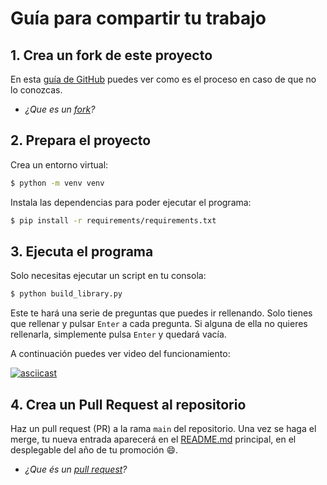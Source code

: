 # Guía para compartir tu trabajo

## 1. Crea un fork de este proyecto

En esta [guía de GitHub](https://docs.github.com/en/pull-requests/collaborating-with-pull-requests/proposing-changes-to-your-work-with-pull-requests/creating-a-pull-request-from-a-fork) puedes ver como es el proceso en caso de que no lo conozcas.

- *¿Que es un [fork](https://docs.github.com/en/pull-requests/collaborating-with-pull-requests/working-with-forks/about-forks)?*

## 2. Prepara el proyecto

Crea un entorno virtual:

```bash
$ python -m venv venv
```

Instala las dependencias para poder ejecutar el programa:

```bash
$ pip install -r requirements/requirements.txt
```

## 3. Ejecuta el programa

Solo necesitas ejecutar un script en tu consola:

```bash
$ python build_library.py
```

Este te hará una serie de preguntas que puedes ir rellenando. Solo tienes que rellenar y pulsar `Enter` a cada pregunta. Si alguna de ella no quieres rellenarla, simplemente pulsa `Enter` y quedará vacía.

A continuación puedes ver video del funcionamiento:

[![asciicast](https://asciinema.org/a/gahwh0wpNmdPKDOIrkRqzkRfv.svg)](https://asciinema.org/a/gahwh0wpNmdPKDOIrkRqzkRfv)


## 4. Crea un Pull Request al repositorio

Haz un pull request (PR) a la rama `main` del repositorio. Una vez se haga el merge, tu nueva entrada aparecerá en el [README.md](README.md) principal, en el desplegable del año de tu promoción :smile:.

- *¿Que és un [pull request](https://docs.github.com/en/pull-requests/collaborating-with-pull-requests/proposing-changes-to-your-work-with-pull-requests/creating-a-pull-request#changing-the-branch-range-and-destination-repository)?*
